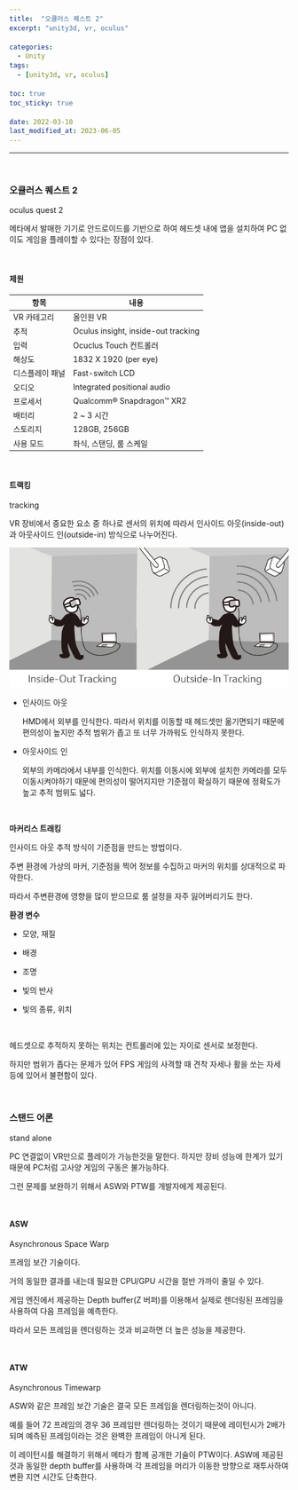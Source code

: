 ```yaml
---
title:  "오큘러스 퀘스트 2"
excerpt: "unity3d, vr, oculus"

categories:
  - Unity
tags:
  - [unity3d, vr, oculus]

toc: true
toc_sticky: true
 
date: 2022-03-10
last_modified_at: 2023-06-05
---  
```


***

<br>

### 오큘러스 퀘스트 2

oculus quest 2

메타에서 발매한 기기로 안드로이드를 기반으로 하여 헤드셋 내에 앱을 설치하여 PC 없이도 게임을 플레이할 수 있다는 장점이 있다.

<br>

#### 제원 

|항목|내용|
|----|----|
|VR 카테고리|올인원 VR|
|추적|Oculus insight, inside-out tracking|
|입력|Ocuclus Touch 컨트롤러|
|해상도|1832 X 1920 (per eye)|
|디스플레이 패널|Fast-switch LCD|
|오디오|Integrated positional audio|
|프로세서|Qualcomm® Snapdragon™ XR2|
|배터리|2 ~ 3 시간|
|스토리지|128GB, 256GB|
|사용 모드|좌식, 스탠딩, 룸 스케일|

<br>

#### 트랙킹

tracking

VR 장비에서 중요한 요소 중 하나로 센서의 위치에 따라서 인사이드 아웃(inside-out)과 아웃사이드 인(outside-in) 방식으로 나누어진다.

![tracking](/assets/images/posting/20220310/tracking.png)

* 인사이드 아웃

  HMD에서 외부를 인식한다. 따라서 위치를 이동할 때 헤드셋만 옮기면되기 때문에 편의성이 높지만 추적 범위가 좁고 또 너무 가까워도 인식하지 못한다.


* 아웃사이드 인

  외부의 카메라에서 내부를 인식한다. 위치를 이동시에 외부에 설치한 카메라를 모두 이동시켜야하기 때문에 편의성이 떨어지지만 기준점이 확실하기 때문에 정확도가 높고 추적 범위도 넓다.


<br>

**마커리스 트래킹**

인사이드 아웃 추적 방식이 기준점을 만드는 방법이다.

주변 환경에 가상의 마커, 기준점을 찍어 정보를 수집하고 마커의 위치를 상대적으로 파악한다.

따라서 주변환경에 영향을 많이 받으므로 룸 설정을 자주 잃어버리기도 한다. 

**환경 변수**

* 모양, 재질

* 배경

* 조명

* 빛의 반사

* 빛의 종류, 위치

<br>

헤드셋으로 추적하지 못하는 위치는 컨트롤러에 있는 자이로 센서로 보정한다.

하지만 범위가 좁다는 문제가 있어 FPS 게임의 사격할 때 견착 자세나 활을 쏘는 자세 등에 있어서 불편함이 있다.  

<br>

### 스탠드 어론

stand alone

PC 연결없이 VR만으로 플레이가 가능한것을 말한다. 하지만 장비 성능에 한계가 있기 때문에 PC처럼 고사양 게임의 구동은 불가능하다. 

그런 문제를 보완하기 위해서 ASW와 PTW를 개발자에게 제공된다.

<br>

#### ASW

Asynchronous Space Warp

프레임 보간 기술이다.

거의 동일한 결과를 내는데 필요한 CPU/GPU 시간을 절반 가까이 줄일 수 있다.

게임 엔진에서 제공하는 Depth buffer(Z 버퍼)를 이용해서 실제로 렌더링된 프레임을 사용하여 다음 프레임을 예측한다.

따라서 모든 프레임을 렌더링하는 것과 비교하면 더 높은 성능을 제공한다. 

<br>

#### ATW

Asynchronous Timewarp

ASW와 같은 프레임 보간 기술은 결국 모든 프레임을 렌더링하는것이 아니다.

예를 들어 72 프레임의 경우 36 프레임만 렌더링하는 것이기 때문에 레이턴시가 2배가 되며 예측된 프레임이라는 것은 완벽한 프레임이 아니게 된다.

이 레이턴시를 해결하기 위해서 메타가 함께 공개한 기술이 PTW이다. ASW에 제공된 것과 동일한 depth buffer를 사용하며 각 프레임을 머리가 이동한 방향으로 재투사하여 변환 지연 시간도 단축한다.


